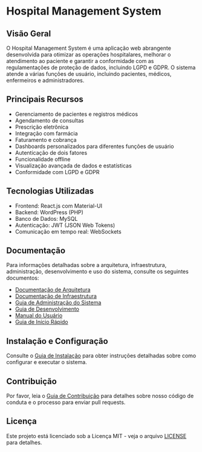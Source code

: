 # Hospital Management System

## Visão Geral

O Hospital Management System é uma aplicação web abrangente desenvolvida para otimizar as operações hospitalares, melhorar o atendimento ao paciente e garantir a conformidade com as regulamentações de proteção de dados, incluindo LGPD e GDPR. O sistema atende a várias funções de usuário, incluindo pacientes, médicos, enfermeiros e administradores.

## Principais Recursos

- Gerenciamento de pacientes e registros médicos
- Agendamento de consultas
- Prescrição eletrônica
- Integração com farmácia
- Faturamento e cobrança
- Dashboards personalizados para diferentes funções de usuário
- Autenticação de dois fatores
- Funcionalidade offline
- Visualização avançada de dados e estatísticas
- Conformidade com LGPD e GDPR

## Tecnologias Utilizadas

- Frontend: React.js com Material-UI
- Backend: WordPress (PHP)
- Banco de Dados: MySQL
- Autenticação: JWT (JSON Web Tokens)
- Comunicação em tempo real: WebSockets

## Documentação

Para informações detalhadas sobre a arquitetura, infraestrutura, administração, desenvolvimento e uso do sistema, consulte os seguintes documentos:

- [Documentação de Arquitetura](docs/architecture.md)
- [Documentação de Infraestrutura](docs/infrastructure.md)
- [Guia de Administração do Sistema](docs/admin-guide.md)
- [Guia de Desenvolvimento](docs/development-guide.md)
- [Manual do Usuário](docs/user-manual.md)
- [Guia de Início Rápido](docs/quick-start-guide.md)

## Instalação e Configuração

Consulte o [Guia de Instalação](docs/installation-guide.md) para obter instruções detalhadas sobre como configurar e executar o sistema.

## Contribuição

Por favor, leia o [Guia de Contribuição](CONTRIBUTING.md) para detalhes sobre nosso código de conduta e o processo para enviar pull requests.

## Licença

Este projeto está licenciado sob a Licença MIT - veja o arquivo [LICENSE](LICENSE) para detalhes.


